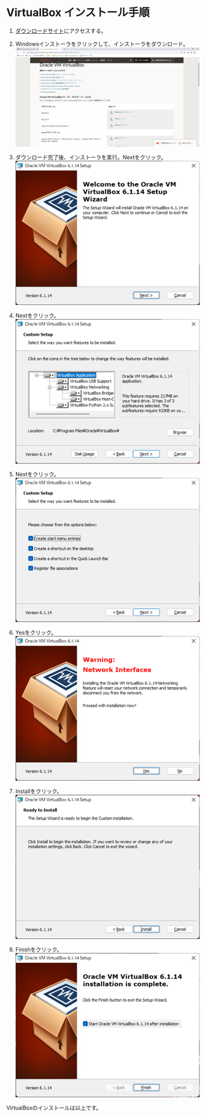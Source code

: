 # VirtualBox インストール手順

1. [ダウンロードサイト](https://www.oracle.com/jp/virtualization/technologies/vm/downloads/virtualbox-downloads.html)にアクセスする。

1. Windowsインストーラをクリックして、インストーラをダウンロード。
![picture 2](virtualbox_install_image/8274243ecd5ac6dfbb4ada1c082166c8cfc7d795fc75eb1863ed5814bef5ded6.png)  

1. ダウンロード完了後、インストーラを実行。Nextをクリック。  
![picture 4](virtualbox_install_image/c69dced28c7b872bc6f367c71a46f1e2efb5ade5351c894e084429cd76750946.png)  

1. Nextをクリック。  
![picture 5](virtualbox_install_image/2e8395551a6ca9e447c3ab87bb322e8f8b1a1b167fcad4cf33fec0529d2fa97c.png)  

1. Nextをクリック。  
![picture 6](virtualbox_install_image/ffbfe1a693864bf80356ed807a737b14defd4bb1b96dd324aba75746d798b9d3.png)  

1. Yesをクリック。  
![picture 7](virtualbox_install_image/22f785ce1701e66125ad80366f557ebea2096d64e21d6bfb8f0dfea970dbc8a3.png)  

1. Installをクリック。   
![picture 8](virtualbox_install_image/233f4788172990214c5f055e732e6f9f49ec4747e30a792753998ee215a9c54d.png)  

1. Finishをクリック。  
![picture 9](virtualbox_install_image/a73b71e9fd319282437d4b40b3bac712471ed17d21dc928d69b281916f4f20e5.png)  

VirtualBoxのインストールは以上です。